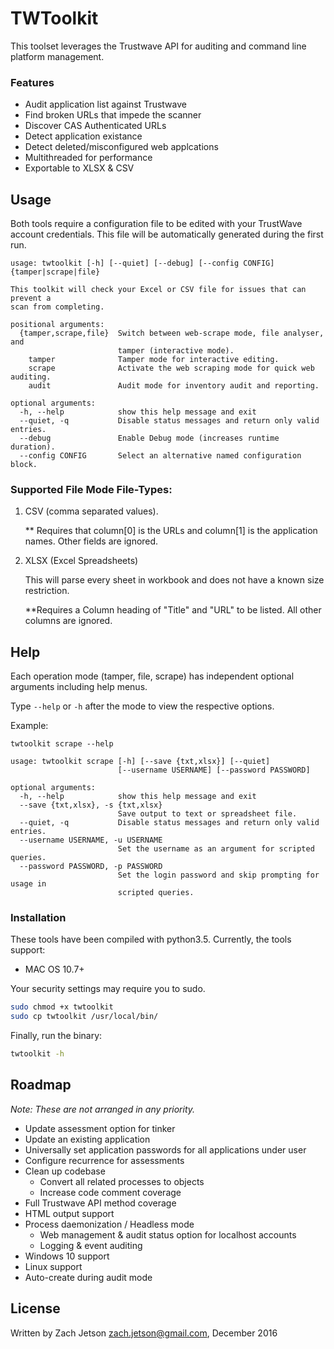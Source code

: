 # TWToolkit

This toolset leverages the Trustwave API for auditing and command line platform management.

### Features

  - Audit application list against Trustwave
  - Find broken URLs that impede the scanner
  - Discover CAS Authenticated URLs
  - Detect application existance
  - Detect deleted/misconfigured web applcations
  - Multithreaded for performance
  - Exportable to XLSX & CSV

## Usage

Both tools require a configuration file to be edited with your TrustWave account credentials.  This file will be automatically generated during the first run.

```
usage: twtoolkit [-h] [--quiet] [--debug] [--config CONFIG] {tamper|scrape|file}

This toolkit will check your Excel or CSV file for issues that can prevent a
scan from completing.

positional arguments:
  {tamper,scrape,file}  Switch between web-scrape mode, file analyser, and
                        tamper (interactive mode).
    tamper              Tamper mode for interactive editing.
    scrape              Activate the web scraping mode for quick web auditing.
    audit               Audit mode for inventory audit and reporting.

optional arguments:
  -h, --help            show this help message and exit
  --quiet, -q           Disable status messages and return only valid entries.
  --debug               Enable Debug mode (increases runtime duration).
  --config CONFIG       Select an alternative named configuration block.

```

### Supported File Mode File-Types:

  1. CSV (comma separated values).

     ** Requires that column[0] is the URLs and column[1] is the application names. Other fields are ignored.

  2. XLSX (Excel Spreadsheets)

     This will parse every sheet in workbook and does not have a known size restriction.

     **Requires a Column heading of "Title" and "URL" to be listed.  All other columns are ignored.

## Help

Each operation mode (tamper, file, scrape) has independent optional arguments including help menus.

Type `--help` or `-h` after the mode to view the respective options.

Example:
```
twtoolkit scrape --help

usage: twtoolkit scrape [-h] [--save {txt,xlsx}] [--quiet]
                        [--username USERNAME] [--password PASSWORD]

optional arguments:
  -h, --help            show this help message and exit
  --save {txt,xlsx}, -s {txt,xlsx}
                        Save output to text or spreadsheet file.
  --quiet, -q           Disable status messages and return only valid entries.
  --username USERNAME, -u USERNAME
                        Set the username as an argument for scripted queries.
  --password PASSWORD, -p PASSWORD
                        Set the login password and skip prompting for usage in
                        scripted queries.
```

### Installation

These tools have been compiled with python3.5.  Currently, the tools support:
 * MAC OS 10.7+

Your security settings may require you to sudo.
```sh
sudo chmod +x twtoolkit
sudo cp twtoolkit /usr/local/bin/
```
Finally, run the binary:
```sh
twtoolkit -h
```

## Roadmap ##
_Note: These are not arranged in any priority._
- Update assessment option for tinker
- Update an existing application
- Universally set application passwords for all applications under user
- Configure recurrence for assessments
- Clean up codebase
    - Convert all related processes to objects
    - Increase code comment coverage
- Full Trustwave API method coverage
- HTML output support
- Process daemonization / Headless mode
    - Web management & audit status option for localhost accounts
    - Logging & event auditing
- Windows 10 support
- Linux support
- Auto-create during audit mode


License
----

Written by Zach Jetson <zach.jetson@gmail.com>, December 2016

